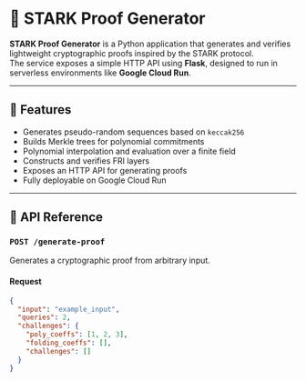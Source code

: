 # 🧮 STARK Proof Generator

**STARK Proof Generator** is a Python application that generates and verifies lightweight cryptographic proofs inspired by the STARK protocol.  
The service exposes a simple HTTP API using **Flask**, designed to run in serverless environments like **Google Cloud Run**.

---

## 🚀 Features

- Generates pseudo-random sequences based on `keccak256`  
- Builds Merkle trees for polynomial commitments  
- Polynomial interpolation and evaluation over a finite field  
- Constructs and verifies FRI layers  
- Exposes an HTTP API for generating proofs  
- Fully deployable on Google Cloud Run

---

## 🧩 API Reference

### `POST /generate-proof`

Generates a cryptographic proof from arbitrary input.

#### Request
```json
{
  "input": "example_input",
  "queries": 2,
  "challenges": {
    "poly_coeffs": [1, 2, 3],
    "folding_coeffs": [],
    "challenges": []
  }
}

